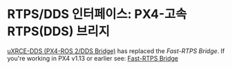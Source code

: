 # RTPS/DDS 인터페이스: PX4-고속 RTPS(DDS) 브리지

[uXRCE-DDS (PX4-ROS 2/DDS Bridge)](../middleware/uxrce_dds.md) has replaced the _Fast-RTPS Bridge_. If you're working in PX4 v1.13 or earlier see: [Fast-RTPS Bridge](https://docs.px4.io/v1.13/en/middleware/micrortps.html#rtps-dds-interface-px4-fast-rtps-dds-bridge)
